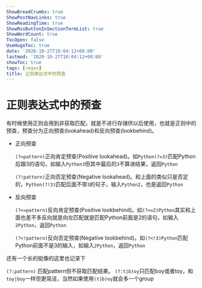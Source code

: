 ```yaml
---
ShowBreadCrumbs: true
ShowPostNavLinks: true
ShowReadingTime: true
ShowRssButtonInSectionTermList: true
ShowWordCount: true
TocOpen: false
UseHugoToc: true
date: '2020-10-27T10:04:12+08:00'
lastmod: '2020-10-27T10:04:12+08:00'
showToc: true
tags: [regex]
title: 正则表达式中的预查
---
```


# 正则表达式中的预查

有时候使用正则会用到非获取匹配，就是不进行存储供以后使用，也就是正则中的预查，预查分为正向预查(lookahead)和反向预查(lookbehind)。

- 正向预查

  `(?=pattern)`正向肯定预查(Positive lookahead)。如`Python(?=3)`匹配Python后跟3的语句，如输入`Python3`但其中最后的`3`不算进结果，返回`Python`
  
  `(?!pattern)`正向否定预查(Negative lookahead)。和上面的类似只是否定的，`Python(?!3)`匹配后面不带`3`的句子，输入`Python2`，也是返回`Python`

- 反向预查
  
  `(?<=pattern)`反向肯定预查(Positive lookbehind)。如`(?<=2)Python`其实和上面也差不多反向就是向左匹配就是匹配Python前面是2的语句，如输入`2Python`，返回`Python`

  `(?<!pattern)`反向否定预查(Negative lookbehind)。如`(?<!3)Python`匹配Python前面不是3的输入，如输入`2Python`，返回`Python`

还有一个长的挺像的这里也记录下

`(?:pattern)` 匹配pattern但不获取匹配结果。 `(?:t|b)oy`只匹配boy或者toy，和`toy|boy`一样但更简洁，当然如果使用`(t|b)oy`就会多一个group
